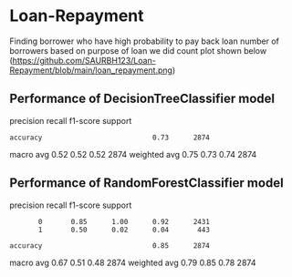 # Loan-Repayment
Finding borrower who have high probability to pay back loan
number of borrowers based on purpose of loan we did count plot shown below</br>
(https://github.com/SAURBH123/Loan-Repayment/blob/main/loan_repayment.png)




## Performance of DecisionTreeClassifier model
  
  precision    recall  f1-score   support


    accuracy                           0.73      2874
   macro avg       0.52      0.52      0.52      2874
weighted avg       0.75      0.73      0.74      2874


## Performance of RandomForestClassifier model
   
  
  precision    recall  f1-score   support

           0       0.85      1.00      0.92      2431
           1       0.50      0.02      0.04       443

    accuracy                           0.85      2874
   macro avg       0.67      0.51      0.48      2874
weighted avg       0.79      0.85      0.78      2874






